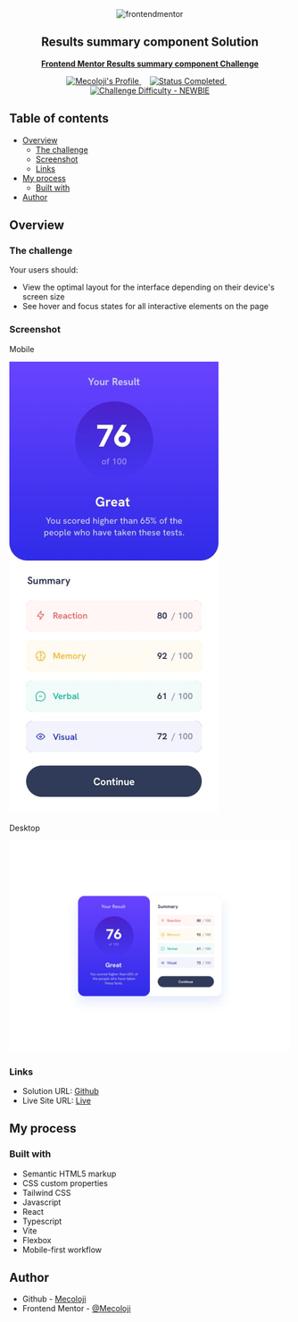 <div align="center">

  <img src="https://www.frontendmentor.io/static/images/logo-mobile.svg" alt="frontendmentor" width="80">

  <h2 align="center">Results summary component
 Solution</h2>
  <p align="center">
    <a href="https://www.frontendmentor.io/challenges/results-summary-component-CE_K6s0maV/hub" target="_blank"><strong>Frontend Mentor Results summary component
 Challenge</strong></a>
    <br />
  </p>
</div>

<!-- Badges -->
<div align="center">
  <!-- Profiles -->
  <a href="https://www.frontendmentor.io/profile/Mecoloji" target="_blank">
    <img src="https://img.shields.io/badge/Profile-Mecoloji-B3541E?style=for-the-badge&logo=frontendmentor" alt="Mecoloji's Profile">
  </a> &nbsp;&nbsp;&nbsp;

  <!-- Status -->
  <a href="#">
    <img src="https://img.shields.io/badge/Status-Completed-brightgreen?style=for-the-badge" alt="Status Completed">
  </a> &nbsp;&nbsp;&nbsp;

  <!-- Difficulty -->
  <a href="https://www.frontendmentor.io/challenges?difficulties=1"  target="_blank">
    <img src="https://img.shields.io/badge/Difficulty-NEWBIE-6ABECD?style=for-the-badge&logo=frontendmentor" alt="Challenge Difficulty - NEWBIE">
  </a>
</div>

## Table of contents

- [Overview](#overview)
  - [The challenge](#the-challenge)
  - [Screenshot](#screenshot)
  - [Links](#links)
- [My process](#my-process)
  - [Built with](#built-with)
- [Author](#author)

## Overview

### The challenge

Your users should:

- View the optimal layout for the interface depending on their device's screen size
- See hover and focus states for all interactive elements on the page

### Screenshot

Mobile

![](./src/design/mobile-design.jpg)

Desktop

![](./src/design/desktop-design.jpg)

### Links

- Solution URL: [Github](https://github.com/Mecoloji/TS-TWCSS-Results-Summary)
- Live Site URL: [Live](https://ts-twcss-results-summary.netlify.app/)

## My process

### Built with

- Semantic HTML5 markup
- CSS custom properties
- Tailwind CSS
- Javascript
- React
- Typescript
- Vite
- Flexbox
- Mobile-first workflow

## Author

- Github - [Mecoloji](https://github.com/Mecoloji)
- Frontend Mentor - [@Mecoloji](https://www.frontendmentor.io/profile/Mecoloji)
